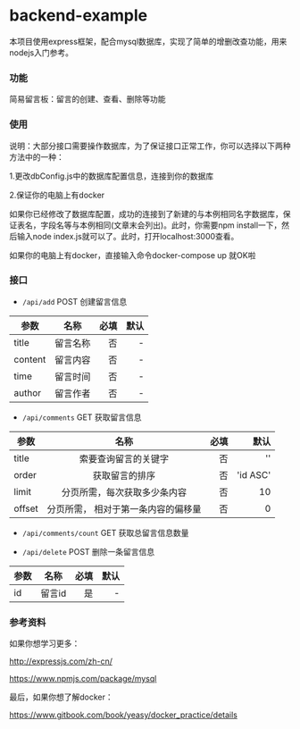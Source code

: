 # backend-example
本项目使用express框架，配合mysql数据库，实现了简单的增删改查功能，用来nodejs入门参考。

### 功能

简易留言板：留言的创建、查看、删除等功能

### 使用
说明：大部分接口需要操作数据库，为了保证接口正常工作，你可以选择以下两种方法中的一种：

1.更改dbConfig.js中的数据库配置信息，连接到你的数据库

2.保证你的电脑上有docker

 如果你已经修改了数据库配置，成功的连接到了新建的与本例相同名字数据库，保证表名，字段名等与本例相同(文章末会列出)。此时，你需要npm install一下，然后输入node index.js就可以了。此时，打开localhost:3000查看。

 如果你的电脑上有docker，直接输入命令docker-compose up 就OK啦

### 接口

- `/api/add` POST 创建留言信息

| 参数        | 名称           | 必填  | 默认 |
| ------------- |:-------------:| -----:| -----:|
| title     | 留言名称 | 否 | - |
| content      | 留言内容      | 否 | - |
| time | 留言时间   | 否 | - |
| author | 留言作者   | 否 | - |


- `/api/comments` GET 获取留言信息

| 参数        | 名称           | 必填  | 默认 |
| ------------- |:-------------:| -----:| -----:|
| title     | 索要查询留言的关键字 | 否 | '' |
| order      | 获取留言的排序      | 否 | 'id ASC' |
| limit | 分页所需，每次获取多少条内容   | 否 | 10 |
| offset | 分页所需， 相对于第一条内容的偏移量   | 否 | 0 |

- `/api/comments/count` GET 获取总留言信息数量

- `/api/delete` POST 删除一条留言信息

| 参数        | 名称           | 必填  | 默认 |
| ------------- |:-------------:| -----:| -----:|
| id     | 留言id | 是 | - |


### 参考资料
如果你想学习更多：

http://expressjs.com/zh-cn/

https://www.npmjs.com/package/mysql

最后，如果你想了解docker：

https://www.gitbook.com/book/yeasy/docker_practice/details